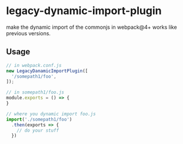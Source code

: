 # legacy-dynamic-import-plugin
make the dynamic import of the commonjs  in webpack@4+ works like previous versions.

## Usage


```js
// in webpack.conf.js
new LegacyDanamicImportPlugin([
  '/somepath1/foo',
]);
```

```js
// in somepath1/foo.js
module.exports = () => {
}
```

```js
// where you dynamic import foo.js
import('./somepath1/foo')
  .then(exports => {
    // do your stuff
  })
```

